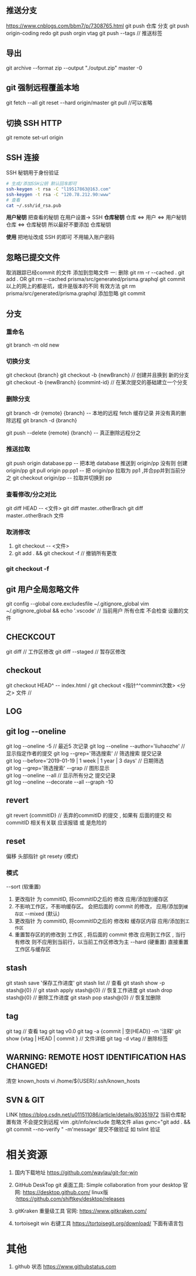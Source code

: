##  推送分支

https://www.cnblogs.com/bbm7/p/7308765.html
git push 仓库 分支
git push origin-coding redo
git push orgin vtag
git push --tags // 推送标签

## 导出

git archive --format zip --output "./output.zip" master -0

## git 强制远程覆盖本地

git fetch --all
git reset --hard origin/master
git pull //可以省略

## 切换 SSH HTTP

git remote set-url origin

## SSH 连接

SSH 秘钥用于身份验证
```bash
# 生成/添加SSH公钥 默认回车即可
ssh-keygen -t rsa -C "l19517863@163.com"
ssh-keygen -t rsa -C "120.78.212.90:www"
# 查看
cat ~/.ssh/id_rsa.pub
```
**用户秘钥**
  把查看的秘钥 在用户设置-> SSH 
**仓库秘钥**
  仓库 <=>  用户 <=>  用户秘钥
  仓库 <=> 仓库秘钥
  所以最好不要添加 仓库秘钥

**使用**
 把地址改成 SSH 的即可 
 不用输入账户密码

## 忽略已提交文件

取消跟踪已经commit 的文件
添加到忽略文件
一:  删除
git rm -r --cached .
git add .
OR
git rm  --cached prisma/src/generated/prisma.graphql
git commit
以上的网上的都是坑，或许是版本的不同
有效方法
git rm prisma/src/generated/prisma.graphql
添加忽略
git commit

## 分支

### 重命名
git branch -m old new

### 切换分支
git checkout {branch}
git checkout -b {newBranch} // 创建并且换到 新的分支
git checkout -b {newBranch} {commint-id} // 在某次提交的基础建立一个分支

### 删除分支

git branch -dr {remote} {branch}  -- 本地的远程 fetch 缓存记录 并没有真的删除远程
git branch -d {branch}

git push --delete {remote} {branch} -- 真正删除远程分之

### 推送拉取

git push origin database:pp -- 把本地 database 推送到 origin/pp  没有则 创建 origin/pp
git pull origin pp:pp1 -- 把 origin/pp 拉取为 pp1 ,并合pp并到当前分之
git checkout origin/pp -- 拉取并切换到 pp

### 查看修改/分之对比
git diff HEAD -- <文件>
git diff master..otherBrach
git diff master..otherBrach 文件

### 取消修改
1. git checkout -- <文件>
2. git add . && git checkout -f  // 撤销所有更改
### git checkout -f

## git 用户全局忽略文件
git config --global core.excludesfile ~/.gitignore_global
vim ~/.gitignore_global && echo '.vscode' // 当前用户 所有仓库 不会检查 设置的文件

## CHECKCOUT
git diff   // 工作区修改
git diff --staged   // 暂存区修改

## checkout
git checkout HEAD^ -- index.html  / git checkout <指针^^commint次数> <分之> 文件  //  

## LOG

## git log --oneline
git log --oneline -5 // 最近5 次记录
git log --oneline --author='liuhaozhe' // 显示指定作者的提交
git log --grep='筛选搜索' // 筛选搜索 提交记录  
git log --before='2019-01-19 | 1 week | 1 year | 3 days' // 日期筛选  
git log --grep='筛选搜索' --grap  // 图形显示  
git log --oneline --all  // 显示所有分之 提交记录  
git log --oneline --decorate  --all --graph -10
## revert 
git revert {commitID} // 丢弃的commitID 的提交  , 如果有 后面的提交 和 commitID 相关有关联  应该报错 或 是危险的

## reset 
偏移 头部指针
git resety {模式}
### 模式
--sort  (软重置) 
1. 更改指针 为 commitID, 将commitID之后的 修改 应用/添加到缓存区
2. 不影响工作区，不影响缓存区。 会把后面的 commit 的修改， 应用/添加到`缓存区`
--mixed (默认) 
1. 更改指针 为 commitID, 将commitID之后的 修改和 缓存区内容 应用/添加到`工作区`
2. 重置暂存区的的修改到 工作区 , 将后面的 commit 修改 应用到工作区 ,  当行有修改 则不应用到当前行，以当前工作区修改为主
--hard (硬重置) 直接重置 工作区与缓存区

## stash
git stash save '保存工作进度'
git stash list // 查看
git stash show -p stash@{0} // 
git stash apply stash@{0} // 恢复工作进度
git stash drop stash@{0} // 删除工作进度 
git stash pop stash@{0} // 恢复加删除

## tag
git tag // 查看 tag
git tag  v0.0 
git tag -a {commit | 空(HEAD)} -m '注释'
git show {vtag | HEAD | commit } // 文件详细
git tag -d vtag // 删除标签

## WARNING: REMOTE HOST IDENTIFICATION HAS CHANGED!
清空 known_hosts 
vi /home/${USER}/.ssh/known_hosts

## SVN & GIT
LINK https://blog.csdn.net/u011511086/article/details/80351972
当前仓库配置有效 不会提交到远程
vim .git/info/exclude    忽略文件
alias gvnc="git add . && git commit --no-verify "       -m'message'      提交不做验证   如  tslint 验证

# 相关资源

1. 国内下载地址
https://github.com/waylau/git-for-win

2. GitHub DeskTop
git 桌面工具: Simple collaboration from your desktop
官网: https://desktop.github.com/
linux版 :https://github.com/shiftkey/desktop/releases

3. gitKraken
重量级工具
官网: https://www.gitkraken.com/

4. tortoisegit
win 右键工具
https://tortoisegit.org/download/
下面有语言包

# 其他
1. github 状态
https://www.githubstatus.com